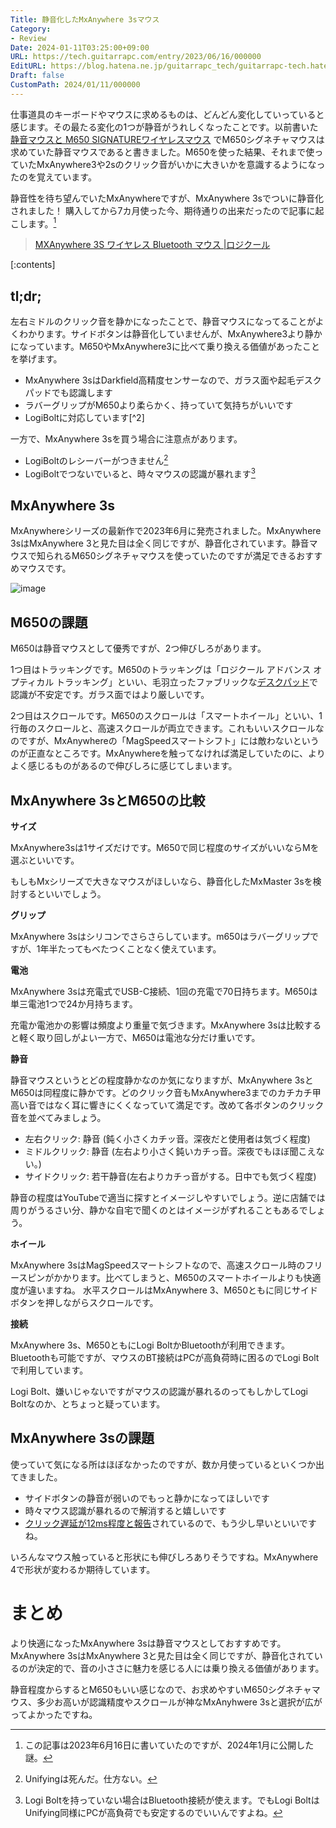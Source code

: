 ```yaml
---
Title: 静音化したMxAnywhere 3sマウス
Category:
- Review
Date: 2024-01-11T03:25:00+09:00
URL: https://tech.guitarrapc.com/entry/2023/06/16/000000
EditURL: https://blog.hatena.ne.jp/guitarrapc_tech/guitarrapc-tech.hatenablog.com/atom/entry/820878482942007082
Draft: false
CustomPath: 2024/01/11/000000
---
```


仕事道具のキーボードやマウスに求めるものは、どんどん変化していっていると感じます。その最たる変化の1つが静音がうれしくなったことです。以前書いた [静音マウスと M650 SIGNATUREワイヤレスマウス](https://tech.guitarrapc.com/entry/2022/05/11/141742) でM650シグネチャマウスは求めていた静音マウスであると書きました。M650を使った結果、それまで使っていたMxAnywhere3や2sのクリック音がいかに大きいかを意識するようになったのを覚えています。

静音性を待ち望んでいたMxAnywhereですが、MxAnywhere 3sでついに静音化されました！ 購入してから7カ月使った今、期待通りの出来だったので記事に起こします。[^1]

> [MXAnywhere 3S ワイヤレス Bluetooth マウス |ロジクール](https://www.logicool.co.jp/ja-jp/products/mice/mx-anywhere-3s.910-006941.html)

[:contents]

## tl;dr;

左右ミドルのクリック音を静かになったことで、静音マウスになってることがよくわかります。サイドボタンは静音化していませんが、MxAnywhere3より静かになっています。M650やMxAnywhere3に比べて乗り換える価値があったことを挙げます。

* MxAnywhere 3sはDarkfield高精度センサーなので、ガラス面や起毛デスクパッドでも認識します
* ラバーグリップがM650より柔らかく、持っていて気持ちがいいです
* LogiBoltに対応しています[^2]

一方で、MxAnywhere 3sを買う場合に注意点があります。

* LogiBoltのレシーバーがつきません[^3]
* LogiBoltでつないでいると、時々マウスの認識が暴れます[^4]

## MxAnywhere 3s

MxAnywhereシリーズの最新作で2023年6月に発売されました。MxAnywhere 3sはMxAnywhere 3と見た目は全く同じですが、静音化されています。静音マウスで知られるM650シグネチャマウスを使っていたのですが満足できるおすすめマウスです。

![image](https://github.com/guitarrapc/blog/assets/3856350/9bb1e879-8ff3-4f50-a2ed-4d1ea187d6ec)


## M650の課題

M650は静音マウスとして優秀ですが、2つ伸びしろがあります。

1つ目はトラッキングです。M650のトラッキングは「ロジクール アドバンス オプティカル トラッキング」といい、毛羽立ったファブリックな[デスクパッド](https://shop.minimaldesksetups.com/en-jp/products/desk-pad)で認識が不安定です。ガラス面ではより厳しいです。

2つ目はスクロールです。M650のスクロールは「スマートホイール」といい、1行毎のスクロールと、高速スクロールが両立できます。これもいいスクロールなのですが、MxAnywhereの「MagSpeedスマートシフト」には敵わないというのが正直なところです。MxAnywhereを触ってなければ満足していたのに、よりよく感じるものがあるので伸びしろに感じてしまいます。

## MxAnywhere 3sとM650の比較

**サイズ**

MxAnywhere3sは1サイズだけです。M650で同じ程度のサイズがいいならMを選ぶといいです。

もしもMxシリーズで大きなマウスがほしいなら、静音化したMxMaster 3sを検討するといいでしょう。

**グリップ**

MxAnywhere 3sはシリコンでさらさらしています。m650はラバーグリップですが、1年半たってもべたつくことなく使えています。

**電池**

MxAnywhere 3sは充電式でUSB-C接続、1回の充電で70日持ちます。M650は単三電池1つで24か月持ちます。

充電か電池かの影響は頻度より重量で気づきます。MxAnywhere 3sは比較すると軽く取り回しがよい一方で、M650は電池な分だけ重いです。

**静音**

静音マウスというとどの程度静かなのか気になりますが、MxAnywhere 3sとM650は同程度に静かです。どのクリック音もMxAnywhere3までのカチカチ甲高い音ではなく耳に響きにくくなっていて満足です。改めて各ボタンのクリック音を並べてみましょう。

* 左右クリック: 静音 (鈍く小さくカチッ音。深夜だと使用者は気づく程度)
* ミドルクリック: 静音 (左右より小さく鈍いカチっ音。深夜でもほぼ聞こえない。)
* サイドクリック: 若干静音(左右よりカチっ音がする。日中でも気づく程度)

静音の程度はYouTubeで適当に探すとイメージしやすいでしょう。逆に店舗では周りがうるさい分、静かな自宅で聞くのとはイメージがずれることもあるでしょう。

**ホイール**

MxAnywhere 3sはMagSpeedスマートシフトなので、高速スクロール時のフリースピンがかかります。比べてしまうと、M650のスマートホイールよりも快適度が違いますね。
水平スクロールはMxAnywhere 3、M650ともに同じサイドボタンを押しながらスクロールです。

**接続**

MxAnywhere 3s、M650ともにLogi BoltかBluetoothが利用できます。Bluetoothも可能ですが、マウスのBT接続はPCが高負荷時に困るのでLogi Boltで利用しています。

Logi Bolt、嫌いじゃないですがマウスの認識が暴れるのってもしかしてLogi Boltなのか、とちょっと疑っています。

## MxAnywhere 3sの課題

使っていて気になる所はほぼなかったのですが、数か月使っているといくつか出てきました。

* サイドボタンの静音が弱いのでもっと静かになってほしいです
* 時々マウス認識が暴れるので解消すると嬉しいです
* [クリック遅延が12ms程度と報告](https://www.rtings.com/mouse/reviews/logitech/mx-anywhere-3s)されているので、もう少し早いといいですね。

いろんなマウス触っていると形状にも伸びしろありそうですね。MxAnywhere 4で形状が変わるか期待しています。

# まとめ

より快適になったMxAnywhere 3sは静音マウスとしておすすめです。MxAnywhere 3sはMxAnywhere 3と見た目は全く同じですが、静音化されているのが決定的で、音の小ささに魅力を感じる人には乗り換える価値があります。

静音程度からするとM650もいい感じなので、お求めやすいM650シグネチャマウス、多少お高いが認識精度やスクロールが神なMxAnyhwere 3sと選択が広がってよかったですね。

[^1]: この記事は2023年6月16日に書いていたのですが、2024年1月に公開した謎。
[^3]: Unifyingは死んだ。仕方ない。
[^4]: Logi Boltを持っていない場合はBluetooth接続が使えます。でもLogi BoltはUnifying同様にPCが高負荷でも安定するのでいいんですよね。
[^5]: マウス裏面の電源ON/OFFで直りますが、ちょっとつらいですね。
